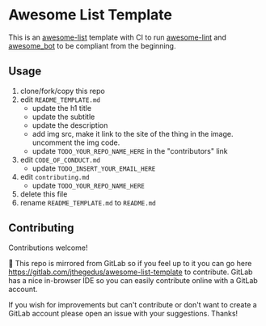 # Awesome List Template

This is an [awesome-list](https://github.com/sindresorhus/awesome) template with CI to run [awesome-lint](https://github.com/sindresorhus/awesome-lint) and [awesome_bot](https://github.com/dkhamsing/awesome_bot) to be compliant from the beginning.

## Usage

1. clone/fork/copy this repo
2. edit `README_TEMPLATE.md`
    - update the h1 title
    - update the subtitle
    - update the description
    - add img src, make it link to the site of the thing in the image. uncomment the img code.
    - update `TODO_YOUR_REPO_NAME_HERE` in the "contributors" link
3. edit `CODE_OF_CONDUCT.md`
    - update `TODO_INSERT_YOUR_EMAIL_HERE`
4. edit `contributing.md`
    - update `TODO_YOUR_REPO_NAME_HERE`
5. delete this file
6. rename `README_TEMPLATE.md` to `README.md`

## Contributing

Contributions welcome!

🦊 This repo is mirrored from GitLab so if you feel up to it you can go here https://gitlab.com/jthegedus/awesome-list-template to contribute. GitLab has a nice in-browser IDE so you can easily contribute online with a GitLab account.

If you wish for improvements but can't contribute or don't want to create a GitLab account please open an issue with your suggestions. Thanks!